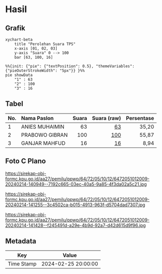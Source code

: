 # Hasil

## Grafik

```mermaid
xychart-beta
    title "Perolehan Suara TPS"
    x-axis [01, 02, 03]
    y-axis "Suara" 0 --> 100
    bar [63, 100, 16]
```

```mermaid
%%{init: {"pie": {"textPosition": 0.5}, "themeVariables": {"pieOuterStrokeWidth": "5px"}} }%%
pie showData
    "1" : 63
    "2" : 100
    "3" : 16
```

## Tabel

| No. | Nama Paslon    | Suara | Suara (raw) | Persentase |
|:--- |:-------------- | -----:| -----------:| ----------:|
| 1   | ANIES MUHAIMIN | 63    | [63][p-1]   | 35,20      |
| 2   | PRABOWO GIBRAN | 100   | [100][p-2]  | 55,87      |
| 3   | GANJAR MAHFUD  | 16    | [16][p-3]   | 8,94       |


[p-1]: https://github.com/gigit-pemilu/pemilu-2024-64-kalimantan-timur/blob/main/pilpres/hitung-suara/sub/64-kalimantan-timur/sub/72-kota-samarinda/sub/05-samarinda-utara/sub/1012-sempaja-barat/sub/009-tps/sub/paslon-1.txt
[p-2]: https://github.com/gigit-pemilu/pemilu-2024-64-kalimantan-timur/blob/main/pilpres/hitung-suara/sub/64-kalimantan-timur/sub/72-kota-samarinda/sub/05-samarinda-utara/sub/1012-sempaja-barat/sub/009-tps/sub/paslon-2.txt
[p-3]: https://github.com/gigit-pemilu/pemilu-2024-64-kalimantan-timur/blob/main/pilpres/hitung-suara/sub/64-kalimantan-timur/sub/72-kota-samarinda/sub/05-samarinda-utara/sub/1012-sempaja-barat/sub/009-tps/sub/paslon-3.txt

## Foto C Plano

https://sirekap-obj-formc.kpu.go.id/aa27/pemilu/ppwp/64/72/05/10/12/6472051012009-20240214-140949--7192c665-03ec-40a5-9a85-4f3da02a5c21.jpg

https://sirekap-obj-formc.kpu.go.id/aa27/pemilu/ppwp/64/72/05/10/12/6472051012009-20240214-141255--3c4502ca-b015-4913-963f-d5704dad7307.jpg

https://sirekap-obj-formc.kpu.go.id/aa27/pemilu/ppwp/64/72/05/10/12/6472051012009-20240214-141428--f245491d-a29e-4b9d-92a7-d42d615d9f96.jpg


## Metadata

| Key        | Value               |
| ---------- | ------------------- |
| Time Stamp | 2024-02-25 20:00:00 |



